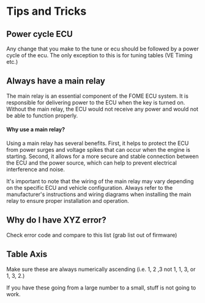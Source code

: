 # Tips and Tricks

## Power cycle ECU

Any change that you make to the tune or ecu should be followed by a power cycle of the ecu. The only exception to this is for tuning tables (VE Timing etc.)

## Always have a main relay

The main relay is an essential component of the FOME ECU system. It is responsible for delivering power to the ECU when the key is turned on. Without the main relay, the ECU would not receive any power and would not be able to function properly.

#### Why use a main relay? 

Using a main relay has several benefits. First, it helps to protect the ECU from power surges and voltage spikes that can occur when the engine is starting. Second, it allows for a more secure and stable connection between the ECU and the power source, which can help to prevent electrical interference and noise.

It's important to note that the wiring of the main relay may vary depending on the specific ECU and vehicle configuration. Always refer to the manufacturer's instructions and wiring diagrams when installing the main relay to ensure proper installation and operation.

## Why do I have XYZ error?

Check error code and compare to this list (grab list out of firmware)

## Table Axis

Make sure these are always numerically ascending (i.e. 1, 2 ,3 not 1, 1, 3, or 1, 3, 2.)

If you have these going from a large number to a small, stuff is not going to work.
